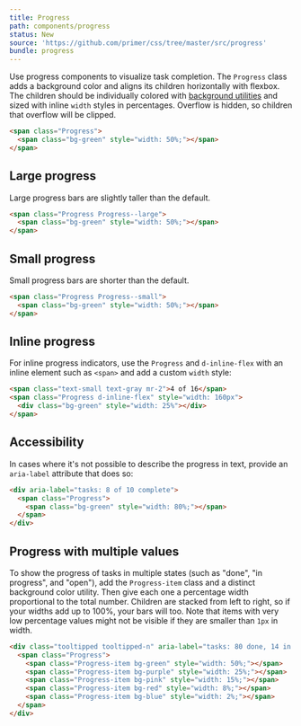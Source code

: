 ```yaml
---
title: Progress
path: components/progress
status: New
source: 'https://github.com/primer/css/tree/master/src/progress'
bundle: progress
---
```


Use progress components to visualize task completion. The `Progress` class adds a background color and aligns its children horizontally with flexbox. The children should be individually colored with [background utilities](/utilities/colors#background-colors) and sized with inline `width` styles in percentages. Overflow is hidden, so children that overflow will be clipped.

```html live
<span class="Progress">
  <span class="bg-green" style="width: 50%;"></span>
</span>
```

## Large progress

Large progress bars are slightly taller than the default.

```html live
<span class="Progress Progress--large">
  <span class="bg-green" style="width: 50%;"></span>
</span>
```

## Small progress

Small progress bars are shorter than the default.

```html live
<span class="Progress Progress--small">
  <span class="bg-green" style="width: 50%;"></span>
</span>
```

## Inline progress

For inline progress indicators, use the `Progress` and `d-inline-flex` with an inline element such as `<span>` and add a custom `width` style:

```html live
<span class="text-small text-gray mr-2">4 of 16</span>
<span class="Progress d-inline-flex" style="width: 160px">
  <div class="bg-green" style="width: 25%"></div>
</span>
```

## Accessibility

In cases where it's not possible to describe the progress in text, provide an `aria-label` attribute that does so:

```html live
<div aria-label="tasks: 8 of 10 complete">
  <span class="Progress">
    <span class="bg-green" style="width: 80%;"></span>
  </span>
</div>
```

## Progress with multiple values

To show the progress of tasks in multiple states (such as "done", "in progress", and "open"), add the `Progress-item` class and a distinct background color utility. Then give each one a percentage width proportional to the total number. Children are stacked from left to right, so if your widths add up to 100%, your bars will too. Note that items with very low percentage values might not be visible if they are smaller than `1px` in width.

```html live
<div class="tooltipped tooltipped-n" aria-label="tasks: 80 done, 14 in progress, 6 open">
  <span class="Progress">
    <span class="Progress-item bg-green" style="width: 50%;"></span>
    <span class="Progress-item bg-purple" style="width: 25%;"></span>
    <span class="Progress-item bg-pink" style="width: 15%;"></span>
    <span class="Progress-item bg-red" style="width: 8%;"></span>
    <span class="Progress-item bg-blue" style="width: 2%;"></span>
  </span>
</div>
```
